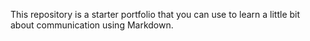 This repository is a starter portfolio that you can use to learn a little bit about communication using Markdown.

